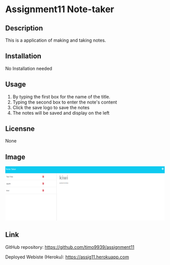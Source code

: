 # Assignment11 Note-taker

## Description
This is a application of making and taking notes.

## Installation
No Installation needed

## Usage
1. By typing the first box for the name of the title. 
2. Typing the second box to enter the note's content
3. Click the save logo to save the notes
4. The notes will be saved and display on the left

## Licensne
None

## Image
<img src="./ScreenCapture-assi11.png" alt="ScreenShot">

## Link
GitHub repository:
https://github.com/timo9939/assignment11

Deployed Webiste (Heroku):
https://assig11.herokuapp.com